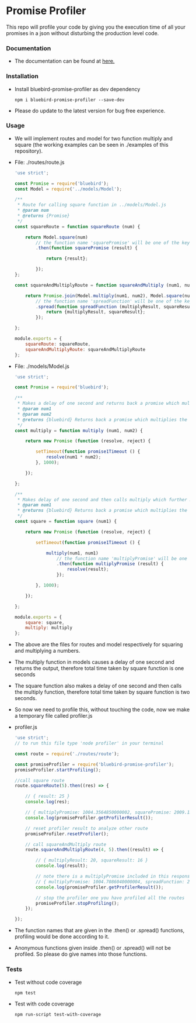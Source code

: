 # Promise Profiler
This repo will profile your code by giving you the execution time of all your promises in a json without disturbing the production level code.

### Documentation

* The documentation can be found at [here.](https://rajulbabel.github.io/promise-profiler/)

### Installation
* Install bluebird-promise-profiler as dev dependency

	```npm
	npm i bluebird-promise-profiler --save-dev
	```
* Please do update to the latest version for bug free experience.

### Usage

* We will implement routes and model for two function multiply and square (the working examples can be seen in ./examples of this repository).
* File: ./routes/route.js
	```js
	'use strict';
	
	const Promise = require('bluebird');
	const Model = require('../models/Model');
	
	/**
	 * Route for calling square function in ../models/Model.js
	 * @param num
	 * @returns {Promise}
	 */
	const squareRoute = function squareRoute (num) {
	
		return Model.square(num)
			// the function name 'squarePromise' will be one of the key in output of the profiler whose value would be around 1000 milliseconds
			.then(function squarePromise (result) {
	
				return {result};
	
			});
	};
	
	const squareAndMultiplyRoute = function squareAndMultiply (num1, num2) {
	
		return Promise.join(Model.multiply(num1, num2), Model.square(num1))
			// the function name 'spreadFunction' will be one of the key in output of the profiler whose value would be around 2000 milliseconds
			.spread(function spreadFunction (multiplyResult, squareResult) {
				return {multiplyResult, squareResult};
			});
	
	};
	
	module.exports = {
		squareRoute: squareRoute,
		squareAndMultiplyRoute: squareAndMultiplyRoute
	};
	
	```

* File: ./models/Model.js
	```js
	'use strict';
	
	const Promise = require('bluebird');
	
	/**
	 * Makes a delay of one second and returns back a promise which multiplies the two numbers.
	 * @param num1
	 * @param num2
	 * @returns {bluebird} Returns back a promise which multiplies the two numbers.
	 */
	const multiply = function multiply (num1, num2) {
	
		return new Promise (function (resolve, reject) {
	
			setTimeout(function promise1Timeout () {
				resolve(num1 * num2);
			}, 1000);
	
		});
	
	};
	
	/**
	 * Makes delay of one second and then calls multiply which further makes a delay of one second, so total delay is two seconds.
	 * @param num1
	 * @returns {bluebird} Returns back a promise which multiplies the given number.
	 */
    const square = function square (num1) {
	
		return new Promise (function (resolve, reject) {
	
			setTimeout(function promise1Timeout () {
	
				multiply(num1, num1)
					// the function name 'multiplyPromise' will be one of the key in output of the profiler whose value would be around 1000 milliseconds
					.then(function multiplyPromise (result) {
						resolve(result);
					});
	
			}, 1000);
	
		});
	
	};
	
	module.exports = {
		square: square,
		multiply: multiply
	};
	
	```

* The above are the files for routes and model respectively for squaring and multiplying a numbers.
* The multiply function in models causes a delay of one second and returns the output, therefore total time taken by square function is one seconds
* The square function also makes a delay of one second and then calls the multiply function, therefore total time taken by square function is two seconds.
* So now we need to profile this, without touching the code, now we make a temporary file called profiler.js

* profiler.js
	```js
	'use strict';
    // to run this file type 'node profiler' in your terminal
   
    const route = require('./routes/route');
    
    const promiseProfiler = require('bluebird-promise-profiler');
    promiseProfiler.startProfiling();
    
    //call square route
    route.squareRoute(5).then((res) => {
    
    	// { result: 25 }
    	console.log(res);
    
    	// { multiplyPromise: 1004.3564850000002, squarePromise: 2009.1301549999998 }
    	console.log(promiseProfiler.getProfilerResult());
    
    	// reset profiler result to analyze other route
    	promiseProfiler.resetProfiler();
    
    	// call squareAndMultiply route
    	route.squareAndMultiplyRoute(4, 5).then((result) => {
    
    		// { multiplyResult: 20, squareResult: 16 }
    		console.log(result);
    
    		// note there is a multiplyPromise included in this response as square function internally calls multiply function
    		// { multiplyPromise: 1004.7086040000004, spreadFunction: 2008.4984540000005 }
    		console.log(promiseProfiler.getProfilerResult());
    
    		// stop the profiler one you have profiled all the routes
    		promiseProfiler.stopProfiling();
    	});
    
    });
	
	```

* The function names that are given in the .then() or .spread() functions, profiling would be done according to it.
* Anonymous functions given inside .then() or .spread() will not be profiled. So please do give names into those functions.

### Tests

* Test without code coverage

	```npm
	npm test
	```

* Test with code coverage

	```npm
	npm run-script test-with-coverage
	```
